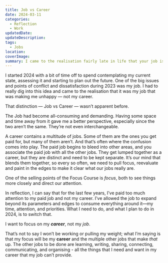 ```yaml
---
title: Job vs Career
date: 2024-03-11
categories:
  - Reflection
  - Work
updatedDate: 
updateDescription: 
tags:
  - Jobs
location: 
coverImage: 
summary: I came to the realisation fairly late in life that your job is not your career. One can help support the other, but they are never one and the same.
---
```

I started 2024 with a bit of time off to spend contemplating my current state, assessing it and starting to plan out the future. One of the big issues and points of conflict and dissatisfaction during 2023 was my job. I had to really dig into this idea and came to the realisation that it was my job that was making me unhappy — not my career. 

That distinction — Job vs Career — wasn’t apparent before. 

The Job had become all-consuming and demanding. Having some space and time away from it gave me a better perspective, especially since the two aren’t the same. They’re not even interchangeable. 

A career contains a multitude of jobs. Some of them are the ones you get paid for, but many of them aren’t. And that’s often where the confusion comes into play. The paid job begins to bleed into other areas, and you associate the paid job with all the other jobs. They get lumped together as a career, but they are distinct and need to be kept separate. It’s our mind that blends them together, so every so often, we need to pull focus, reevaluate and paint in the edges to make it clear what our jobs really are. 

One of the selling points of the Focus Course is *focus*, both to see things more closely and direct our attention. 

In reflection, I can say that for the last few years, I’ve paid too much attention to my paid job and not my career. I’ve allowed the job to expand beyond its parameters and edges to consume everything around it—my time, attention, and priorities. What I need to do, and what I plan to do in 2024, is to switch that. 

I want to focus on my ***career***, not my *job*. 

That’s not to say I won’t be working or pulling my weight; what I’m saying is that my focus will be my **career** and the multiple other jobs that make *that* up. The other jobs to be done are learning, writing, sharing, connecting, communicating, and organising - all the things that I need and want in my career that my job can’t provide. 
